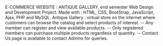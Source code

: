 E-COMMERCE WEBSITE : ANTIQUE GALLERY, end semester Web Design and Development Project. 
Made with : HTML, CSS, BootStrap, JavaScript, Ajax, PHP and MySQL. 
Antique Gallery : virtual store on the internet where customers can browse the catalog and select products of interest.
 -- Any member can register and view available products.
 -- Only registered members can purchase multiple products regardless of quantity.
 -- Contact Us page is available to contact Admins for queries.
